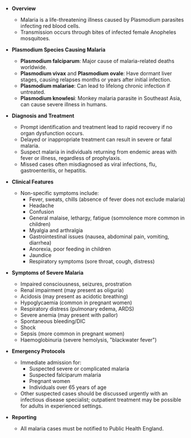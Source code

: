 - **Overview**
  - Malaria is a life-threatening illness caused by Plasmodium parasites infecting red blood cells.
  - Transmission occurs through bites of infected female Anopheles mosquitoes.

- **Plasmodium Species Causing Malaria**
  - **Plasmodium falciparum**: Major cause of malaria-related deaths worldwide.
  - **Plasmodium vivax** and **Plasmodium ovale**: Have dormant liver stages, causing relapses months or years after initial infection.
  - **Plasmodium malariae**: Can lead to lifelong chronic infection if untreated.
  - **Plasmodium knowlesi**: Monkey malaria parasite in Southeast Asia, can cause severe illness in humans.

- **Diagnosis and Treatment**
  - Prompt identification and treatment lead to rapid recovery if no organ dysfunction occurs.
  - Delayed or inappropriate treatment can result in severe or fatal malaria.
  - Suspect malaria in individuals returning from endemic areas with fever or illness, regardless of prophylaxis.
  - Missed cases often misdiagnosed as viral infections, flu, gastroenteritis, or hepatitis.

- **Clinical Features**
  - Non-specific symptoms include:
    - Fever, sweats, chills (absence of fever does not exclude malaria)
    - Headache
    - Confusion
    - General malaise, lethargy, fatigue (somnolence more common in children)
    - Myalgia and arthralgia
    - Gastrointestinal issues (nausea, abdominal pain, vomiting, diarrhea)
    - Anorexia, poor feeding in children
    - Jaundice
    - Respiratory symptoms (sore throat, cough, distress)

- **Symptoms of Severe Malaria**
  - Impaired consciousness, seizures, prostration
  - Renal impairment (may present as oliguria)
  - Acidosis (may present as acidotic breathing)
  - Hypoglycaemia (common in pregnant women)
  - Respiratory distress (pulmonary edema, ARDS)
  - Severe anemia (may present with pallor)
  - Spontaneous bleeding/DIC
  - Shock
  - Sepsis (more common in pregnant women)
  - Haemoglobinuria (severe hemolysis, "blackwater fever")

- **Emergency Protocols**
  - Immediate admission for:
    - Suspected severe or complicated malaria
    - Suspected falciparum malaria
    - Pregnant women
    - Individuals over 65 years of age
  - Other suspected cases should be discussed urgently with an infectious disease specialist; outpatient treatment may be possible for adults in experienced settings.
  
- **Reporting**
  - All malaria cases must be notified to Public Health England.